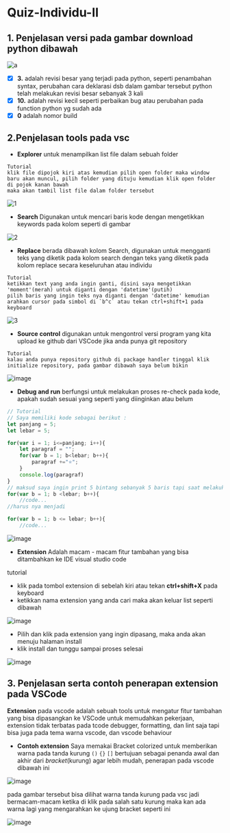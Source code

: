 # Quiz-Individu-II
## 1. Penjelasan versi pada gambar download python dibawah

![a](https://user-images.githubusercontent.com/92983457/138550932-7bf92031-635b-408a-9985-a94df02b722d.png)

- [x] **3.** adalah revisi besar yang terjadi pada python, seperti penambahan syntax, perubahan cara deklarasi dsb dalam gambar tersebut python telah melakukan revisi besar sebanyak 3 kali
- [x] **10.** adalah revisi kecil seperti perbaikan bug atau perubahan pada function python yg sudah ada
- [x] **0** adalah nomor build 

## 2.Penjelasan tools pada vsc
* **Explorer**
untuk menampilkan list file dalam sebuah folder
```
Tutorial
klik file dipojok kiri atas kemudian pilih open folder maka window baru akan muncul, pilih folder yang dituju kemudian klik open folder di pojok kanan bawah
maka akan tambil list file dalam folder tersebut
```
![1](https://user-images.githubusercontent.com/93004722/138714398-e718a0cc-cee5-4dc7-9d8c-8fbccbf2d250.PNG)

* **Search**
Digunakan untuk mencari baris kode dengan mengetikkan keywords pada kolom seperti di gambar

![2](https://user-images.githubusercontent.com/93004722/138714757-4e0b6b5b-46b8-4ab9-acd7-b96cff10b54d.PNG)

* **Replace**
berada dibawah kolom Search, digunakan untuk mengganti teks yang diketik pada kolom search dengan teks yang diketik pada kolom replace
 secara keseluruhan atau individu
 ```
 Tutorial
 ketikkan text yang anda ingin ganti, disini saya mengetikkan 'moment'(merah) untuk diganti dengan 'datetime'(putih)
 pilih baris yang ingin teks nya diganti dengan 'datetime' kemudian arahkan cursor pada simbol di `b^c` atau tekan ctrl+shift+1 pada keyboard
 ```
 ![3](https://user-images.githubusercontent.com/93004722/138715065-45f679de-9e3a-4ee6-b06e-33d3e0377b6d.PNG)
 
 * **Source control**
 digunakan untuk mengontrol versi program yang kita upload ke github dari VSCode jika anda punya git repository
 ```
 Tutorial
 kalau anda punya repository github di package handler tinggal klik initialize repository, pada gambar dibawah saya belum bikin
 ```
 ![image](https://user-images.githubusercontent.com/92983457/138576550-219c7de8-39d2-4c87-a236-e7a37971dbad.png)

* **Debug and run**
berfungsi untuk melakukan proses re-check pada kode, apakah sudah sesuai yang seperti yang diinginkan atau belum
```js
// Tutorial 
// Saya memiliki kode sebagai berikut :
let panjang = 5;
let lebar = 5;

for(var i = 1; i<=panjang; i++){
    let paragraf = "";
    for(var b = 1; b<lebar; b++){
        paragraf +="⭐";
    }
    console.log(paragraf)
}
// maksud saya ingin print 5 bintang sebanyak 5 baris tapi saat melakukan debug yang keluar hanya 4 bintang 5 baris saja, maka diketahui salahnya ada di bagian loop yang kedua
for(var b = 1; b <lebar; b++){
    //code...
//harus nya menjadi

for(var b = 1; b <= lebar; b++){
    //code...
```    
![image](https://user-images.githubusercontent.com/92983457/138577146-1c9eb8a0-4786-4429-afb2-32a553f4317d.png)

* **Extension**
Adalah macam - macam fitur tambahan yang bisa ditambahkan ke IDE visual studio code

tutorial
* klik pada tombol extension di sebelah kiri atau tekan **ctrl+shift+X** pada keyboard
* ketikkan nama extension yang anda cari maka akan keluar list seperti dibawah 

![image](https://user-images.githubusercontent.com/92983457/138580363-bfcb1e4e-14fc-4739-bb5b-fa87c593cde4.png)

* Pilih  dan klik pada extension yang ingin dipasang, maka anda akan menuju halaman install
* klik install dan tunggu sampai proses selesai 

![image](https://user-images.githubusercontent.com/92983457/138580475-8e25cfd8-db84-4862-bf56-8dc58562cabf.png)

## 3. Penjelasan serta contoh penerapan extension pada VSCode
**Extension** pada vscode adalah sebuah tools untuk mengatur fitur tambahan yang bisa dipasangkan ke VSCode untuk memudahkan pekerjaan, extension tidak terbatas pada tcode debugger, formatting, dan lint saja tapi bisa juga pada tema warna vscode, dan vscode behaviour

* **Contoh extension**
Saya memakai Bracket colorized untuk memberikan warna pada tanda kurung `()` `{}` `[]` bertujuan sebagai penanda awal dan akhir dari _bracket_(kurung) agar lebih mudah,
penerapan pada vscode dibawah ini 

![image](https://user-images.githubusercontent.com/92983457/138580096-572f83f4-fc85-4b88-bc33-bd0632911955.png)

pada gambar tersebut bisa dilihat warna tanda kurung pada vsc jadi bermacam-macam ketika di klik pada salah satu kurung maka kan ada warna lagi yang mengarahkan ke ujung bracket seperti ini 

![image](https://user-images.githubusercontent.com/92983457/138580161-4c61b19a-d364-43af-86dd-90b74b23f1e1.png)


